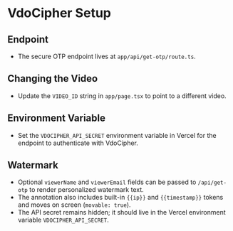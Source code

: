 # VdoCipher Setup

## Endpoint
- The secure OTP endpoint lives at `app/api/get-otp/route.ts`.

## Changing the Video
- Update the `VIDEO_ID` string in `app/page.tsx` to point to a different video.

## Environment Variable
- Set the `VDOCIPHER_API_SECRET` environment variable in Vercel for the endpoint to authenticate with VdoCipher.

## Watermark
- Optional `viewerName` and `viewerEmail` fields can be passed to `/api/get-otp` to render personalized watermark text.
- The annotation also includes built-in `{{ip}}` and `{{timestamp}}` tokens and moves on screen (`movable: true`).
- The API secret remains hidden; it should live in the Vercel environment variable `VDOCIPHER_API_SECRET`.
